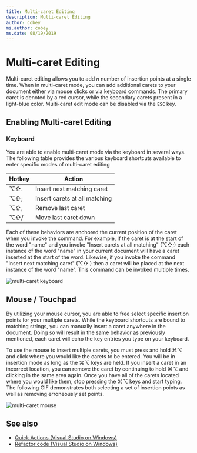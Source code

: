 ```yaml
---
title: Multi-caret Editing
description: Multi-caret Editing 
author: cobey
ms.author: cobey
ms.date: 08/19/2019
---
```

# Multi-caret Editing

Multi-caret editing allows you to add _n_ number of insertion points at a single time. When in multi-caret mode, you can add additional carets to your document either via mouse clicks or via keyboard commands. The primary caret is denoted by a red cursor, while the secondary carets present in a light-blue color. Multi-caret edit mode can be disabled via the `ESC` key.

## Enabling Multi-caret Editing

### Keyboard

You are able to enable multi-caret mode via the keyboard in several ways. The following table provides the various keyboard shortcuts available to enter specific modes of multi-caret editing

| Hotkey  | Action                        | 
|---------| ------------------------------|
|  ⌥⇧.   | Insert next matching caret    | 
|  ⌥⇧;   | Insert carets at all matching | 
|  ⌥⇧,   | Remove last caret             | 
|  ⌥⇧/   | Move last caret down          | 

Each of these behaviors are anchored the current position of the caret when you invoke the command. For example, if the caret is at the start of the word "name" and you invoke "Insert carets at all matching" (⌥⇧;) each instance of the word "name" in your current document will have a caret inserted at the start of the word. Likewise, if you invoke the command "Insert next matching caret" (⌥⇧.) then a caret will be placed at the next instance of the word "name". This command can be invoked multiple times.

![multi-caret keyboard](media/multi-caret-keyboard.gif)

## Mouse / Touchpad

By utilizing your mouse cursor, you are able to free select specific insertion points for your multiple carets. While the keyboard shortcuts are bound to matching strings, you can manually insert a caret anywhere in the document. Doing so will result in the same behavior as previously mentioned, each caret will echo the key entries you type on your keyboard.

To use the mouse to insert multiple carets, you must press and hold ⌘⌥ and click where you would like the carets to be entered. You will be in insertion mode as long as the ⌘⌥ keys are held. If you insert a caret in an incorrect location, you can remove the caret by continuing to hold ⌘⌥ and clicking in the same area again. Once you have all of the carets located where you would like them, stop pressing the ⌘⌥ keys and start typing. The following GIF demonstrates both selecting a set of insertion points as well as removing erroneously set points.

![multi-caret mouse](media/multi-caret-mouse.gif)

## See also

- [Quick Actions (Visual Studio on Windows)](/visualstudio/ide/quick-actions)
- [Refactor code (Visual Studio on Windows)](/visualstudio/ide/refactoring-in-visual-studio)